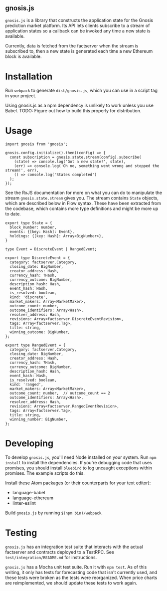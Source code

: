 gnosis.js
---------

`gnosis.js` is a library that constructs the application state for the Gnosis
prediction market platform. Its API lets clients subscribe to a stream of
application states so a callback can be invoked any time a new state is
available.

Currently, data is fetched from the factserver when the stream is subscribed to,
then a new state is generated each time a new Ethereum block is available.

Installation
============

Run `webpack` to generate `dist/gnosis.js`, which you can use in a script tag
in your project.

Using gnosis.js as a npm dependency is unlikely to work unless you use Babel.
TODO: Figure out how to build this properly for distribution.

Usage
=====

```
import gnosis from 'gnosis';

gnosis.config.initialize().then((config) => {
  const subscription = gnosis.state.stream(config).subscribe(
    (state) => console.log('Got a new state!', state),
    (err) => console.log('Oh no, something went wrong and stopped the stream!', err),
    () => console.log('States completed')
  );
});
```

See the RxJS documentation for more on what you can do to manipulate the stream
`gnosis.state.stream` gives you. The stream contains `State` objects, which are
described below in Flow syntax. These have been extracted from the codebase,
which contains more type definitions and might be more up to date.

```
export type State = {
  block_number: number,
  events: {[key: Hash]: Event},
  holdings: {[key: Hash]: Array<BigNumber>},
}

type Event = DiscreteEvent | RangedEvent;

export type DiscreteEvent = {
  category: factserver.Category,
  closing_date: BigNumber,
  creator_address: Hash,
  currency_hash: ?Hash,
  currency_outcome: BigNumber,
  description_hash: Hash,
  event_hash: Hash,
  is_resolved: boolean,
  kind: 'discrete',
  market_makers: Array<MarketMaker>,
  outcome_count: number,
  outcome_identifiers: Array<Hash>,
  resolver_address: Hash,
  revisions: Array<factserver.DiscreteEventRevision>,
  tags: Array<factserver.Tag>,
  title: string,
  winning_outcome: BigNumber,
};

export type RangedEvent = {
  category: factserver.Category,
  closing_date: BigNumber,
  creator_address: Hash,
  currency_hash: ?Hash,
  currency_outcome: BigNumber,
  description_hash: Hash,
  event_hash: Hash,
  is_resolved: boolean,
  kind: 'ranged',
  market_makers: Array<MarketMaker>,
  outcome_count: number,  // outcome_count == 2
  outcome_identifiers: Array<Hash>,
  resolver_address: Hash,
  revisions: Array<factserver.RangedEventRevision>,
  tags: Array<factserver.Tag>,
  title: string,
  winning_number: BigNumber,
};
```

Developing
==========

To develop `gnosis.js`, you'll need Node installed on your system. Run `npm install`
to install the dependencies. If you're debugging code that uses promises, you
should install `bluebird` to log uncaught exceptions within promises. The example
scripts do this.

Install these Atom packages (or their counterparts for your text editor):

- language-babel
- language-ethereum
- linter-eslint

Build `gnosis.js` by running `$(npm bin)/webpack`.

Testing
=======

`gnosis.js` has an integration test suite that interacts with the actual factserver
and contracts deployed to a TestRPC. See `test/integration/README.md` for instructions.

`gnosis.js` has a Mocha unit test suite. Run it with `npm test`. As of this writing,
it only has tests for forecasting code that isn't currently used, and these tests
were broken as the tests were reorganized. When price charts are reimplemented,
we should update these tests to work again.
